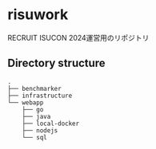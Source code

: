 # risuwork

RECRUIT ISUCON 2024運営用のリポジトリ


## Directory structure

```
.
├── benchmarker
├── infrastructure
└── webapp
    ├── go
    ├── java
    ├── local-docker
    ├── nodejs
    └── sql
```

